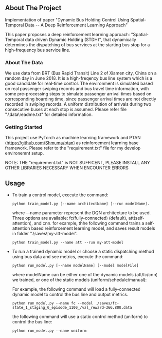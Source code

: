 ## About The Project
Implementation of paper "Dynamic Bus Holding Control Using Spatial-Temporal Data -- A Deep Reinforcement Learning Approach"

This paper proposes a deep reinforcement learning approach: "Spatial-Temporal data driven Dynamic Holding (STDH)", that dynamically determines the dispatching of bus services at the starting bus stop for a high-frequency bus service line. 

### About The Data
We use data from BRT (Bus Rapid Transit) Line 2 of Xiamen city, China on a random day in June 2018. It is a high-freqency bus line system which is a good candidate for real-time control. The environment is simulated based on real passenger swiping records and bus travel time information, with some pre-processing steps to simulate passenger arrival times based on corresponding boarding time, since passenger arrival times are not directly recorded in swiping records. A uniform distribution of arrivals during two consecutive buses at each stop is assumed. Please refer file ".\data\readme.txt" for detailed information. 

### Getting Started
This project use PyTorch as machine learning framework and PTAN (https://github.com/Shmuma/ptan) as reinforcement learning base framework. Please refer to the "requirement.txt" file for my develop environemnt setup. 

NOTE: THE "requirement.txt" is NOT SUFFICENT, PLEASE INSTALL ANY OTHER LIBRARIES NECESSARY WHEN ENCOUNTER ERRORS

## Usage
* To train a control model, execute the command:
  ```
  python train_model.py [--name architectName] [--run modelName]. 
  ```
  where --name parameter represent the DQN architecture to be used. Three options are available: fc(fully-connected) (default), att(self-attention), and cnn. 
  for example, thhe following command trains a self-attention based reinforcement learning model, and saves result models in folder ".\saves\my-att-model".
  ```
  python train_model.py --name att --run my-att-model
  ```
  
* To run a trained dynamic model or choose a static dispatching method using bus data and see metrics, execute the command:
   ```
   python run_model.py [--name modelName] [--model modelFile]
   ```
   where modelName can be either one of the dynamic models (att/fc/cnn) we trained, or one of the static models (uniform/schedule/manual): 

   For example, the following command will load a fully-connected dynamic model to control the bus line and output metrics.
   ```
   python run_model.py --name fc --model ./saves/fc-state_1_staging_0_episode_1100_/val_reward-366.800.data 
   ```
   the following command will use a static control method (uniform) to control the bus line:
   
   ```
   python run_model.py --name uniform
   ```
 
